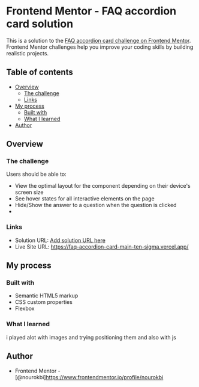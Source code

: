 # Frontend Mentor - FAQ accordion card solution

This is a solution to the [FAQ accordion card challenge on Frontend Mentor](https://www.frontendmentor.io/challenges/faq-accordion-card-XlyjD0Oam). Frontend Mentor challenges help you improve your coding skills by building realistic projects. 

## Table of contents

- [Overview](#overview)
  - [The challenge](#the-challenge)
  - [Links](#links)
- [My process](#my-process)
  - [Built with](#built-with)
  - [What I learned](#what-i-learned)
- [Author](#author)

## Overview

### The challenge

Users should be able to:

- View the optimal layout for the component depending on their device's screen size
- See hover states for all interactive elements on the page
- Hide/Show the answer to a question when the question is clicked
- 
### Links

- Solution URL: [Add solution URL here](https://your-solution-url.com)
- Live Site URL: https://faq-accordion-card-main-ten-sigma.vercel.app/

## My process

### Built with

- Semantic HTML5 markup
- CSS custom properties
- Flexbox

### What I learned

i played alot with images and trying positioning them and also with js

## Author

- Frontend Mentor - [@nourokbi]https://www.frontendmentor.io/profile/nourokbi
